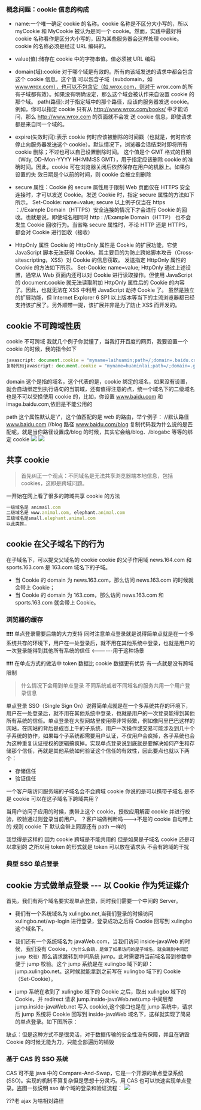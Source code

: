 ### 概念问题：cookie 信息的构成

- name:一个唯一确定 cookie 的名称。cookie 名称是不区分大小写的，所以 myCookie 和 MyCookie
  被认为是同一个 cookie。然而，实践中最好将 cookie 名称看作是区分大小写的，因为某些服务器会这样处理 cookie。cookie 的名称必须是经过 URL 编码的。

- value(值):储存在 cookie 中的字符串值。值必须被 URL 编码

- domain(域):cookie 对于哪个域是有效的。所有向该域发送的请求中都会包含这个 cookie 信息。这个值
  可以包含子域（subdomain，如 www.wrox.com），也可以不包含它（如.wrox.com，则对于 wrox.com
  的所有子域都有效）。如果没有明确设定，那么这个域会被认作来自设置 cookie 的那个域。
  path(路径):对于指定域中的那个路径，应该向服务器发送 cookie。例如，你可以指定 cookie 只有从
  http://www.wrox.com/books/ 中才能访问，那么 http://www.wrox.com 的页面就不会发
  送 cookie 信息，即使请求都是来自同一个域的。

- expire(失效时间):表示 cookie 何时应该被删除的时间戳（也就是，何时应该停止向服务器发送这个
  cookie）。默认情况下，浏览器会话结束时即将所有 cookie 删除；不过也可以自己设置删除时间。
  这个值是个 GMT 格式的日期（Wdy, DD-Mon-YYYY HH:MM:SS GMT），用于指定应该删除
  cookie 的准确时间。因此，cookie 可在浏览器关闭后依然保存在用户的机器上。如果你设置的失
  效日期是个以前的时间，则 cookie 会被立刻删除

- secure 属性：Cookie 的 secure 属性用于限制 Web 页面仅在 HTTPS 安全连接时，才可以发送 Cookie。发送 Cookie 时，指定 secure 属性的方法如下所示。
  Set-Cookie: name=value; secure
  以上例子仅当在 https ：//Example Domain（HTTPS）安全连接的情况下才会进行 Cookie 的回收。也就是说，即使域名相同时 http : //Example Domain（HTTP） 也不会发生 Cookie 回收行为。当省略 secure 属性时，不论 HTTP 还是 HTTPS，都会对 Cookie 进行回收（接收）

- HttpOnly 属性
  Cookie 的 HttpOnly 属性是 Cookie 的扩展功能，它使 JavaScript 脚本无法获得 Cookie。其主要目的为防止跨站脚本攻击（Cross-sitescripting，XSS）对 Cookie 的信息窃取。
  发送指定 HttpOnly 属性的 Cookie 的方法如下所示。
  Set-Cookie: name=value; HttpOnly
  通过上述设置，通常从 Web 页面内还可以对 Cookie 进行读取操作。但使用 JavaScript 的 document.cookie 就无法读取附加 HttpOnly 属性后的 Cookie 的内容了。因此，也就无法在 XSS 中利用 JavaScript 劫持 Cookie 了。
  虽然是独立的扩展功能，但 Internet Explorer 6 SP1 以上版本等当下的主流浏览器都已经支持该扩展了。另外顺带一提，该扩展并非是为了防止 XSS 而开发的。

## cookie 不可跨域性质

cookie 不可跨域
我就几个例子你就懂了，当我打开百度的网页，我要设置一个 cookie 的时候，我的指令如下

```javascript
javascript: document.cookie = "myname=laihuamin;path=/;domain=.baidu.com";
复制代码javascript: document.cookie = "myname=huaminlai;path=/;domain=.google.com";
```

###

domain
这个是指的域名，这个代表的是，cookie 绑定的域名，如果没有设置，就会自动绑定到执行语句的当前域，还有值得注意的点，统一个域名下的二级域名也是不可以交换使用 cookie 的，比如，你设置 www.baidu.com 和 image.baidu.com,依旧是不能公用的

path 这个属性默认是'/'，这个值匹配的是 web 的路由，举个例子：
//默认路径
www.baidu.com
//blog 路径
www.baidu.com/blog 复制代码我为什么说的是匹配呢，就是当你路径设置成/blog 的时候，其实它会给/blog、/blogabc 等等的绑定 cookie
![]("./2.png")
![]("./3.png")

## 共享 cookie

> 首先纠正一个观点：不同域名是无法共享浏览器端本地信息，包括 cookies，这即是跨域问题。

一开始在网上看了很多的跨域共享 cookie 的方法

```javascript
一级域名是 animail.com
二级域名是 www.animal.com, elephant.animal.com
三级域名是small.elephant.animal.com
以此类推…
```

## cookie 在父子域名下的行为

在子域名下，可以提交父域名的 cookie cookie 的父子作用域 news.164.com 和 sports.163.com 是 163.com 域名下的子域。

- 当 Cookie 的 domain 为 news.163.com，那么访问 news.163.com 的时候就会带上 Cookie；
- 当 Cookie 的 domain 为 163.com，那么访问 news.163.com 和 sports.163.com 就会带上 Cookie。

### 浏览器的缓存

❗️❗️❗️❗️ 单点登录需要后端的大力支持 同时注意单点登录就是说得简单点就是在一个多系统共存的环境下，用户在一处登录后，就不用在其他系统中登录，也就是用户的一次登录能得到其他所有系统的信任 <------用于这种场景

❗️❗️❗️❗️ 在单点方式的做法中 token 数据比 cookie 数据更有优势 有一点就是没有跨域限制

> 什么情况下会用到单点登录 不同系统或者不同域名的服务共用一个用户登录信息

单点登录 SSO（Single Sign On）说得简单点就是在一个多系统共存的环境下，用户在一处登录后，就不用在其他系统中登录，也就是用户的一次登录能得到其他所有系统的信任。单点登录在大型网站里使用得非常频繁，例如像阿里巴巴这样的网站，在网站的背后是成百上千的子系统，用户一次操作或交易可能涉及到几十个子系统的协作，如果每个子系统都需要用户认证，不仅用户会疯掉，各子系统也会为这种重复认证授权的逻辑搞疯掉。实现单点登录说到底就是要解决如何产生和存储那个信任，再就是其他系统如何验证这个信任的有效性，因此要点也就以下两个：

- 存储信任
- 验证信任

一个客户端访问服务端的子域名会不会跨域 cookie 你说的是可以携带子域名 是不是 cookie 可以在这子域名下跨域共用？

当用户访问子应用的时候，携带上这个 cookie，授权应用解密 cookie 并进行校验，校验通过则登录当前用户。 ？客户端做判断吗--->不是的 cookie 自动带上的 规则 cookie 下 默认会带上同源还有 path 一样的

我觉得是这样的 因为 cookie 跨域是不能共用的
但是如果是子域名 cookie 还是可以拿到的
之所以用 token 的形式就是 token 可以放在请求头 不会有跨域的干扰

### 典型 SSO 单点登录

## cookie 方式做单点登录 --- 以 Cookie 作为凭证媒介

首先，我们有两个域名要实现单点登录，同时我们需要一个中间的 Server。

- 我们有一个系统域名为 xulingbo.net,当我们登录的时候访问 xulingbo.net/wp-login 进行登录，登录成功之后将 Cookie 回写到 xulingbo 这个域名下。
- 我们还有一个系统域名为 javaWeb.com，当我们访问 inside-javaWeb 的时候，我们没有 Cookie，`（为什么会跳，是做了如果访问的是子域名，就会跳到中间层 jump 校验）`那么请求跳转到中间系统 jump。此时需要将当前域名带到参数中便于 jump 校验。这个 jump 系统是在 xulingbo 域下的即：jump.xulingbo.net。这时候就能拿到之前写在 xulingbo 域下的 Cookie（Set-Cookie）。

- jump 系统在收到了 xulingbo 域下的 Cookie 之后，取出 xulingbo 域下的 Cookie，并 redirect 请求 jump.inside-javaWeb.net(ump 中间层帮 jump.inside-javaWeb.net 写入 cookie),这个接口也是在 jump 系统中，请求后 jump 系统将 Cookie 回写到 inside-javaWeb 域名下，这样就实现了简易的单点登录。如下图所示：

缺点：但是这种方式不是很灵活，对于数据传输的安全性没有保障，并且在销毁 Cookie 的时候无能为力，只能全部遍历的销毁

### 基于 CAS 的 SSO 系统

CAS 可不是 java 中的 Compare-And-Swap，它是一个开源的单点登录系统(SSO)。实现的机制不算复杂但是思想十分灵巧。用 CAS 也可以快速实现单点登录。盗图一张说明 sso 单个域的登录和验证流程：
![]('./1.png')

???老 ajax 为啥相对路径
